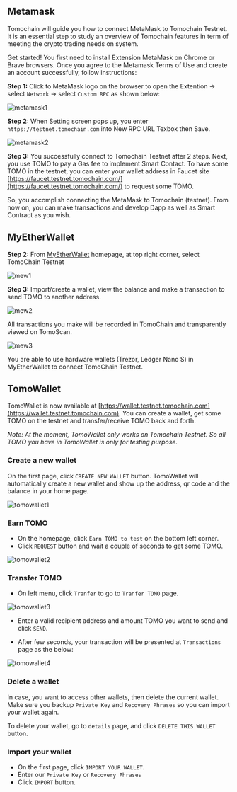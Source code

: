 ## Metamask

Tomochain will guide you how to connect MetaMask to Tomochain Testnet. It is an essential step to study an overview of Tomochain features in term of meeting the crypto trading needs on system.

Get started! You first need to install Extension MetaMask on Chrome or Brave browsers. Once you agree to the Metamask Terms of Use and create an account successfully, follow instructions:

**Step 1:** Click to MetaMask logo on the browser to open the Extention -> select `Network` -> select `Custom RPC` as shown below:

![metamask1](/assets/metamask1.jpg)

**Step 2:** When Setting screen pops up, you enter `https://testnet.tomochain.com` into New RPC URL Texbox then Save.

![metamask2](/assets/metamask2.jpg)

**Step 3:** You successfully connect to Tomochain Testnet after 2 steps. Next, you use TOMO to pay a Gas fee to implement Smart Contact. To have some TOMO in the testnet, you can enter your wallet address in Faucet site [https://faucet.testnet.tomochain.com/](https://faucet.testnet.tomochain.com/) to request some TOMO.

So, you accomplish connecting the MetaMask to Tomochain (testnet). From now on, you can make transactions and develop Dapp as well as Smart Contract as you wish.

## MyEtherWallet

**Step 2:** From <a href="https://myetherwallet.com" target="_blank">MyEtherWallet</a> homepage, at top right corner, select TomoChain Testnet

![mew1](/assets/mew1.png)

**Step 3:** Import/create a wallet, view the balance and make a transaction to send TOMO to another address.

![mew2](/assets/mew2.png)

All transactions you make will be recorded in TomoChain and transparently viewed on TomoScan.

![mew3](/assets/mew3.png)

You are able to use hardware wallets (Trezor, Ledger Nano S) in MyEtherWallet to connect TomoChain Testnet.

## TomoWallet

TomoWallet is now available at [https://wallet.testnet.tomochain.com](https://wallet.testnet.tomochain.com). You can create a wallet, get some TOMO on the testnet and transfer/receive TOMO back and forth.

*Note: At the moment, TomoWallet only works on Tomochain Testnet. So all TOMO you have in TomoWallet is only for testing purpose.*

### Create a new wallet
On the first page, click `CREATE NEW WALLET` button. TomoWallet will automatically create a new wallet and show up the address, qr code and the balance in your home page.

![tomowallet1](/assets/tomowallet1.jpg)

### Earn TOMO
- On the homepage, click `Earn TOMO to test` on the bottom left corner.
- Click `REQUEST` button and wait a couple of seconds to get some TOMO.

![tomowallet2](/assets/tomowallet2.jpg)


### Transfer TOMO
- On left menu, click `Tranfer` to go to `Tranfer TOMO` page.

![tomowallet3](/assets/tomowallet3.jpg)

- Enter a valid recipient address and amount TOMO you want to send and click `SEND`.

- After few seconds, your transaction will be presented at `Transactions` page as the below:

![tomowallet4](/assets/tomowallet4.jpg)

### Delete a wallet
In case, you want to access other wallets, then delete the current wallet. Make sure you backup `Private Key` and `Recovery Phrases` so you can import your wallet again.

To delete your wallet, go to `details` page, and click `DELETE THIS WALLET` button.

### Import your wallet
- On the first page, click `IMPORT YOUR WALLET`.
- Enter our `Private Key` or `Recovery Phrases`
- Click `IMPORT` button.

